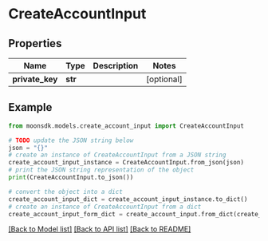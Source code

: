 # CreateAccountInput

## Properties

| Name             | Type    | Description | Notes       |
| ---------------- | ------- | ----------- | ----------- |
| **private\_key** | **str** |             | \[optional] |

## Example

```python
from moonsdk.models.create_account_input import CreateAccountInput

# TODO update the JSON string below
json = "{}"
# create an instance of CreateAccountInput from a JSON string
create_account_input_instance = CreateAccountInput.from_json(json)
# print the JSON string representation of the object
print(CreateAccountInput.to_json())

# convert the object into a dict
create_account_input_dict = create_account_input_instance.to_dict()
# create an instance of CreateAccountInput from a dict
create_account_input_form_dict = create_account_input.from_dict(create_account_input_dict)
```

[\[Back to Model list\]](./#documentation-for-models) [\[Back to API list\]](./#documentation-for-api-endpoints) [\[Back to README\]](./)
